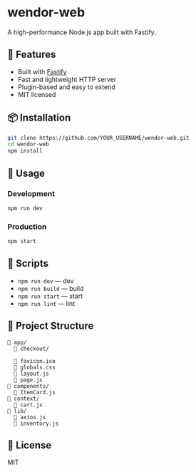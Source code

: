 # wendor-web

A high-performance Node.js app built with Fastify.

## 🚀 Features

- Built with [Fastify](https://fastify.io/)
- Fast and lightweight HTTP server
- Plugin-based and easy to extend
- MIT licensed

## 📦 Installation

```bash
git clone https://github.com/YOUR_USERNAME/wendor-web.git
cd wendor-web
npm install
```

## 🚦 Usage

### Development

```bash
npm run dev
```

### Production

```bash
npm start
```

## 🔌 Scripts

- `npm run dev` — dev
- `npm run build` — build
- `npm run start` — start
- `npm run lint` — lint

## 📁 Project Structure

```
📁 app/
  📁 checkout/

  📄 favicon.ico
  📄 globals.css
  📄 layout.js
  📄 page.js
📁 components/
  📄 ItemCard.js
📁 context/
  📄 cart.js
📁 lib/
  📄 axios.js
  📄 inventory.js
```

## 📝 License

MIT
